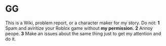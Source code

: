 # GG
This is a Wiki, problem report, or a character maker for my story. Do not:
**1** Spam and aviritize your Roblox game without **my permission.**
**2** Annoy peope.
**3** Make an issues about the same thing just to get my attention and do it.
